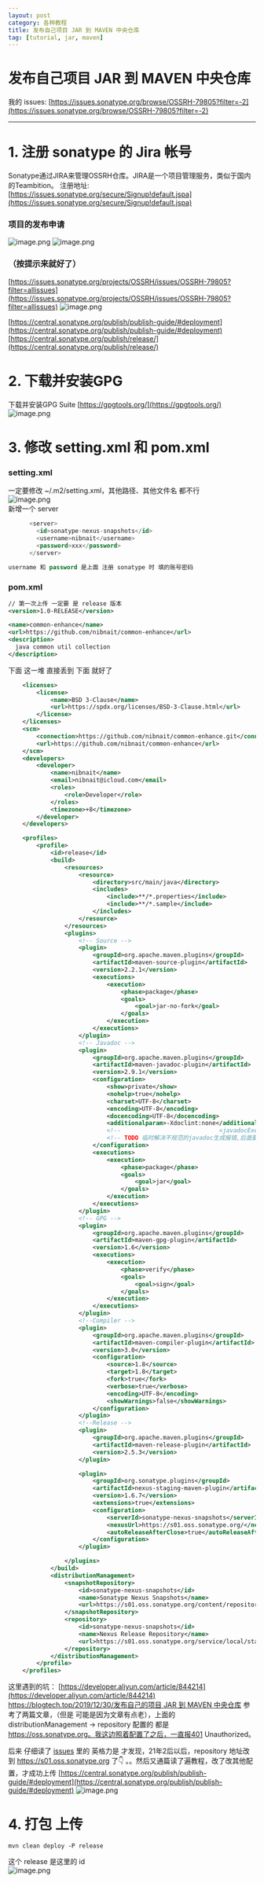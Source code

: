 ```yaml
---
layout: post
category: 各种教程
title: 发布自己项目 JAR 到 MAVEN 中央仓库
tag: [tutorial, jar, maven]
---
```

# 发布自己项目 JAR 到 MAVEN 中央仓库

我的 issues: 
[https://issues.sonatype.org/browse/OSSRH-79805?filter=-2](https://issues.sonatype.org/browse/OSSRH-79805?filter=-2)

---

# 1. 注册 sonatype 的 Jira 帐号

Sonatype通过JIRA来管理OSSRH仓库。JIRA是一个项目管理服务，类似于国内的Teambition。
注册地址: [https://issues.sonatype.org/secure/Signup!default.jspa](https://issues.sonatype.org/secure/Signup!default.jspa)

### 项目的发布申请

![image.png](https://tianbin.cc/img/mbp/tutorial/04-00.jpg)
![image.png](https://tianbin.cc/img/mbp/tutorial/04-01.jpg)

### （按提示来就好了）

[https://issues.sonatype.org/projects/OSSRH/issues/OSSRH-79805?filter=allissues](https://issues.sonatype.org/projects/OSSRH/issues/OSSRH-79805?filter=allissues)
![image.png](https://tianbin.cc/img/mbp/tutorial/04-02.jpg)

[https://central.sonatype.org/publish/publish-guide/#deployment](https://central.sonatype.org/publish/publish-guide/#deployment)
[https://central.sonatype.org/publish/release/](https://central.sonatype.org/publish/release/)

# 2. 下载并安装GPG

下载并安装GPG Suite  [https://gpgtools.org/](https://gpgtools.org/)  
![image.png](https://tianbin.cc/img/mbp/tutorial/04-03.png)

# 3. 修改 setting.xml 和 pom.xml

### setting.xml

一定要修改 ~/.m2/setting.xml，其他路径、其他文件名 都不行  
![image.png](https://tianbin.cc/img/mbp/tutorial/04-04.jpg)  
新增一个 server

```sql
      <server>
        <id>sonatype-nexus-snapshots</id>
        <username>nibnait</username>
        <password>xxx</password>
      </server>

username 和 password 是上面 注册 sonatype 时 填的账号密码
```

### pom.xml

```xml
// 第一次上传 一定要 是 release 版本
<version>1.0-RELEASE</version>

<name>common-enhance</name>
<url>https://github.com/nibnait/common-enhance</url>
<description>
  java common util collection
</description>

```

下面 这一堆 直接丢到 </dependencies> 下面 就好了

```xml
    <licenses>
        <license>
            <name>BSD 3-Clause</name>
            <url>https://spdx.org/licenses/BSD-3-Clause.html</url>
        </license>
    </licenses>
    <scm>
        <connection>https://github.com/nibnait/common-enhance.git</connection>
        <url>https://github.com/nibnait/common-enhance</url>
    </scm>
    <developers>
        <developer>
            <name>nibnait</name>
            <email>nibnait@icloud.com</email>
            <roles>
                <role>Developer</role>
            </roles>
            <timezone>+8</timezone>
        </developer>
    </developers>

    <profiles>
        <profile>
            <id>release</id>
            <build>
                <resources>
                    <resource>
                        <directory>src/main/java</directory>
                        <includes>
                            <include>**/*.properties</include>
                            <include>**/*.sample</include>
                        </includes>
                    </resource>
                </resources>
                <plugins>
                    <!-- Source -->
                    <plugin>
                        <groupId>org.apache.maven.plugins</groupId>
                        <artifactId>maven-source-plugin</artifactId>
                        <version>2.2.1</version>
                        <executions>
                            <execution>
                                <phase>package</phase>
                                <goals>
                                    <goal>jar-no-fork</goal>
                                </goals>
                            </execution>
                        </executions>
                    </plugin>
                    <!-- Javadoc -->
                    <plugin>
                        <groupId>org.apache.maven.plugins</groupId>
                        <artifactId>maven-javadoc-plugin</artifactId>
                        <version>2.9.1</version>
                        <configuration>
                            <show>private</show>
                            <nohelp>true</nohelp>
                            <charset>UTF-8</charset>
                            <encoding>UTF-8</encoding>
                            <docencoding>UTF-8</docencoding>
                            <additionalparam>-Xdoclint:none</additionalparam>
                            <!--                            <javadocExecutable>/Library/Java/JavaVirtualMachines/1.8.0_231.jdk/Contents/Home/bin/javadoc</javadocExecutable>-->
                            <!-- TODO 临时解决不规范的javadoc生成报错,后面要规范化后把这行去掉 -->
                        </configuration>
                        <executions>
                            <execution>
                                <phase>package</phase>
                                <goals>
                                    <goal>jar</goal>
                                </goals>
                            </execution>
                        </executions>
                    </plugin>
                    <!-- GPG -->
                    <plugin>
                        <groupId>org.apache.maven.plugins</groupId>
                        <artifactId>maven-gpg-plugin</artifactId>
                        <version>1.6</version>
                        <executions>
                            <execution>
                                <phase>verify</phase>
                                <goals>
                                    <goal>sign</goal>
                                </goals>
                            </execution>
                        </executions>
                    </plugin>
                    <!--Compiler -->
                    <plugin>
                        <groupId>org.apache.maven.plugins</groupId>
                        <artifactId>maven-compiler-plugin</artifactId>
                        <version>3.0</version>
                        <configuration>
                            <source>1.8</source>
                            <target>1.8</target>
                            <fork>true</fork>
                            <verbose>true</verbose>
                            <encoding>UTF-8</encoding>
                            <showWarnings>false</showWarnings>
                        </configuration>
                    </plugin>
                    <!--Release -->
                    <plugin>
                        <groupId>org.apache.maven.plugins</groupId>
                        <artifactId>maven-release-plugin</artifactId>
                        <version>2.5.3</version>
                    </plugin>

                    <plugin>
                        <groupId>org.sonatype.plugins</groupId>
                        <artifactId>nexus-staging-maven-plugin</artifactId>
                        <version>1.6.7</version>
                        <extensions>true</extensions>
                        <configuration>
                            <serverId>sonatype-nexus-snapshots</serverId>
                            <nexusUrl>https://s01.oss.sonatype.org/</nexusUrl>
                            <autoReleaseAfterClose>true</autoReleaseAfterClose>
                        </configuration>
                    </plugin>

                </plugins>
            </build>
            <distributionManagement>
                <snapshotRepository>
                    <id>sonatype-nexus-snapshots</id>
                    <name>Sonatype Nexus Snapshots</name>
                    <url>https://s01.oss.sonatype.org/content/repositories/snapshots/</url>
                </snapshotRepository>
                <repository>
                    <id>sonatype-nexus-snapshots</id>
                    <name>Nexus Release Repository</name>
                    <url>https://s01.oss.sonatype.org/service/local/staging/deploy/maven2/</url>
                </repository>
            </distributionManagement>
        </profile>
    </profiles>

```

这里遇到的坑：
[https://developer.aliyun.com/article/844214](https://developer.aliyun.com/article/844214)
[https://blogtech.top/2019/12/30/发布自己的项目 JAR 到 MAVEN 中央仓库](https://blogtech.top/2019/12/30/%E5%8F%91%E5%B8%83%E8%87%AA%E5%B7%B1%E7%9A%84%E9%A1%B9%E7%9B%AEJAR%E5%88%B0MAVEN%E4%B8%AD%E5%A4%AE%E4%BB%93%E5%BA%93/)
参考了两篇文章，（但是 可能是因为文章有点老），上面的 distributionManagement -> repository 配置的 都是 https://oss.sonatype.org。我这边照着配置了之后，一直报401 Unauthorized。  

后来 仔细读了 [issues](https://issues.sonatype.org/projects/OSSRH/issues/OSSRH-79805?filter=allissues) 里的 英格力是 才发现，21年2后以后，repository 地址改到 https://s01.oss.sonatype.org 了👇  。。然后又通篇读了遍教程，改了改其他配置，才成功上传
[https://central.sonatype.org/publish/publish-guide/#deployment](https://central.sonatype.org/publish/publish-guide/#deployment)
![image.png](https://tianbin.cc/img/mbp/tutorial/04-05.jpg)

# 4.  打包 上传

`mvn clean deploy -P release`

这个 release 是这里的 id   
![image.png](https://tianbin.cc/img/mbp/tutorial/04-06.jpg)
